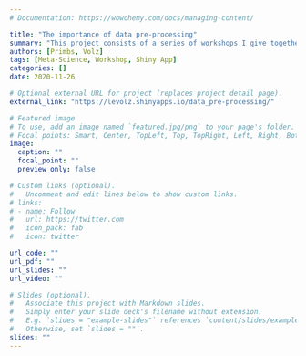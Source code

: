 ```yaml
---
# Documentation: https://wowchemy.com/docs/managing-content/

title: "The importance of data pre-processing"
summary: "This project consists of a series of workshops I give together with Leonhard Volz at the Dutch National Open Science Festival. The aim of the workshops is to increase awareness for the massive effects data pre-processing can have on the outcomes of your statistical tests. We programmed a Shiny app that allows participants to explore the impact of various data transformation and outlier removal techniques. "
authors: [Primbs, Volz]
tags: [Meta-Science, Workshop, Shiny App]
categories: []
date: 2020-11-26

# Optional external URL for project (replaces project detail page).
external_link: "https://levolz.shinyapps.io/data_pre-processing/"

# Featured image
# To use, add an image named `featured.jpg/png` to your page's folder.
# Focal points: Smart, Center, TopLeft, Top, TopRight, Left, Right, BottomLeft, Bottom, BottomRight.
image:
  caption: ""
  focal_point: ""
  preview_only: false

# Custom links (optional).
#   Uncomment and edit lines below to show custom links.
# links:
# - name: Follow
#   url: https://twitter.com
#   icon_pack: fab
#   icon: twitter

url_code: ""
url_pdf: ""
url_slides: ""
url_video: ""

# Slides (optional).
#   Associate this project with Markdown slides.
#   Simply enter your slide deck's filename without extension.
#   E.g. `slides = "example-slides"` references `content/slides/example-slides.md`.
#   Otherwise, set `slides = ""`.
slides: ""
---
```

